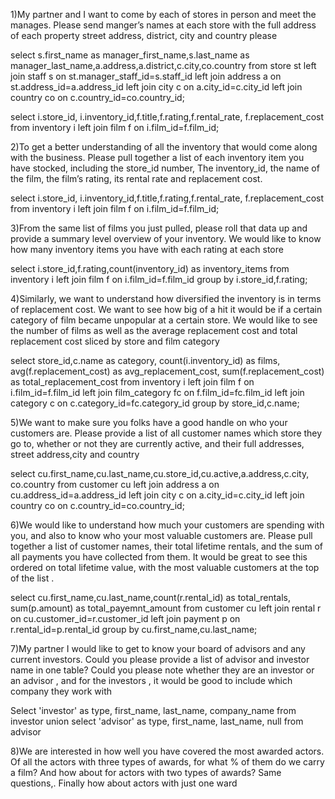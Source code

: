1)My partner and I want to come by each of stores in person and meet the manages. Please send manger’s names at each store with the full address of each property street address, district, city and country please

 select s.first_name as manager_first_name,s.last_name as manager_last_name,a.address,a.district,c.city,co.country
from store st left join staff s on st.manager_staff_id=s.staff_id
left join address a on st.address_id=a.address_id
left join city c on a.city_id=c.city_id
left join country co on c.country_id=co.country_id;

select i.store_id, i.inventory_id,f.title,f.rating,f.rental_rate, f.replacement_cost 
from inventory i left join film f
on i.film_id=f.film_id;


 

2)To get a better understanding of all the inventory that would come along with the business.
Please pull together a list of each inventory item you have stocked, including  the store_id number,
The inventory_id, the name of the film, the film’s rating, its rental rate and replacement cost.

select i.store_id, i.inventory_id,f.title,f.rating,f.rental_rate, f.replacement_cost 
from inventory i left join film f
on i.film_id=f.film_id;
 

 

3)From the same list of films you just pulled, please roll that data up and provide a summary level overview of your inventory. We would like to know how many inventory items you have with each rating at each store

 select i.store_id,f.rating,count(inventory_id) as inventory_items
from inventory i left join film f on i.film_id=f.film_id
group by i.store_id,f.rating;

 

4)Similarly, we want to understand how diversified the inventory is in terms of replacement cost.
We want to see how big of a hit it would be if a certain category of film became unpopular at a certain store. We would like to see the number of films as well as the average replacement cost  and total replacement cost sliced by store and film category

 select store_id,c.name as category, count(i.inventory_id) as films,
avg(f.replacement_cost) as avg_replacement_cost,
sum(f.replacement_cost) as total_replacement_cost
from inventory i left join film f
on i.film_id=f.film_id
left join film_category fc on
f.film_id=fc.film_id left join category c on c.category_id=fc.category_id
group by store_id,c.name;

5)We want to make sure you folks have a good handle on who your customers are. Please provide a list of all customer names which store they go to, whether or not they are currently active, and their full addresses, street address,city and country

select cu.first_name,cu.last_name,cu.store_id,cu.active,a.address,c.city, co.country
from customer cu
left join address a on cu.address_id=a.address_id
left join city c on a.city_id=c.city_id
left join country co on c.country_id=co.country_id; 

 

6)We would like to understand how much your customers are spending with you, and also to know who your most valuable customers are. Please pull together a list of customer names, their total lifetime rentals, and the sum of all payments you have collected from them. It would be great to see this ordered on total lifetime value, with the most valuable customers at the top of the list .

 select cu.first_name,cu.last_name,count(r.rental_id) as total_rentals, sum(p.amount) as total_payemnt_amount
from customer cu left join rental r on cu.customer_id=r.customer_id
left join payment p on r.rental_id=p.rental_id
group by cu.first_name,cu.last_name;


 

7)My partner I would like to get to know your board of advisors and any current investors. Could you please provide a list of advisor and investor name in one table?
Could you please note whether they are an investor or an advisor , and for the investors , it would be good to include which company they work with

 Select 'investor' as type, first_name, last_name, company_name from investor
union
select 'advisor' as type, first_name, last_name, null from advisor

 

8)We are interested in how well you have covered the most awarded actors. Of all the actors with three types of awards, for what % of them do we carry a film?
And how about for actors with two types of awards? Same questions,. Finally how about actors with just one ward

